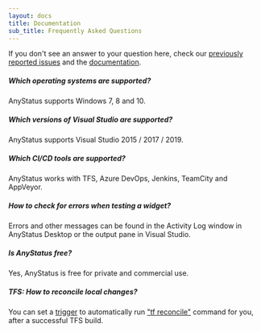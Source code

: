 ```yaml
---
layout: docs
title: Documentation
sub_title: Frequently Asked Questions
---
```


If you don't see an answer to your question here, check our [previously reported issues](https://github.com/AnyStatus/Support/issues) and the [documentation](/docs/getting-started).

<div class="pt-2"></div>

##### Which operating systems are supported?

AnyStatus supports Windows 7, 8 and 10.

<div class="pt-2"></div>

##### Which versions of Visual Studio are supported?

AnyStatus supports Visual Studio 2015 / 2017 / 2019.

<div class="pt-2"></div>

##### Which CI/CD tools are supported?

AnyStatus works with TFS, Azure DevOps, Jenkins, TeamCity and AppVeyor.

<div class="pt-2"></div>

##### How to check for errors when testing a widget?

Errors and other messages can be found in the Activity Log window in AnyStatus Desktop or the output pane in Visual Studio.

<div class="pt-2"></div>

##### Is AnyStatus free?

Yes, AnyStatus is free for private and commercial use.

<div class="pt-2"></div>

##### TFS: How to reconcile local changes?

You can set a [trigger](/docs/triggers) to automatically run ["tf reconcile"](https://docs.microsoft.com/en-us/previous-versions/visualstudio/visual-studio-2010/gg589719(v=vs.100)) command for you, after a successful TFS build.
